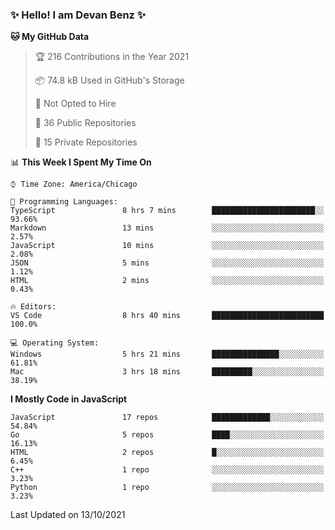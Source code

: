 ### ✨ Hello! I am Devan Benz ✨

<!--START_SECTION:waka-->
**🐱 My GitHub Data** 

> 🏆 216 Contributions in the Year 2021
 > 
> 📦 74.8 kB Used in GitHub's Storage 
 > 
> 🚫 Not Opted to Hire
 > 
> 📜 36 Public Repositories 
 > 
> 🔑 15 Private Repositories  
 > 
📊 **This Week I Spent My Time On** 

```text
⌚︎ Time Zone: America/Chicago

💬 Programming Languages: 
TypeScript               8 hrs 7 mins        ███████████████████████░░   93.66% 
Markdown                 13 mins             ░░░░░░░░░░░░░░░░░░░░░░░░░   2.57% 
JavaScript               10 mins             ░░░░░░░░░░░░░░░░░░░░░░░░░   2.08% 
JSON                     5 mins              ░░░░░░░░░░░░░░░░░░░░░░░░░   1.12% 
HTML                     2 mins              ░░░░░░░░░░░░░░░░░░░░░░░░░   0.43%

🔥 Editors: 
VS Code                  8 hrs 40 mins       █████████████████████████   100.0%

💻 Operating System: 
Windows                  5 hrs 21 mins       ███████████████░░░░░░░░░░   61.81% 
Mac                      3 hrs 18 mins       █████████░░░░░░░░░░░░░░░░   38.19%

```

**I Mostly Code in JavaScript** 

```text
JavaScript               17 repos            █████████████░░░░░░░░░░░░   54.84% 
Go                       5 repos             ████░░░░░░░░░░░░░░░░░░░░░   16.13% 
HTML                     2 repos             █░░░░░░░░░░░░░░░░░░░░░░░░   6.45% 
C++                      1 repo              ░░░░░░░░░░░░░░░░░░░░░░░░░   3.23% 
Python                   1 repo              ░░░░░░░░░░░░░░░░░░░░░░░░░   3.23%

```



 Last Updated on 13/10/2021
<!--END_SECTION:waka-->

<!--
**devanbenz/devanbenz** is a ✨ _special_ ✨ repository because its `README.md` (this file) appears on your GitHub profile.

Here are some ideas to get you started:

- 🔭 I’m currently working on ...
- 🌱 I’m currently learning ...
- 👯 I’m looking to collaborate on ...
- 🤔 I’m looking for help with ...
- 💬 Ask me about ...
- 📫 How to reach me: ...
- 😄 Pronouns: ...
- ⚡ Fun fact: ...
-->
